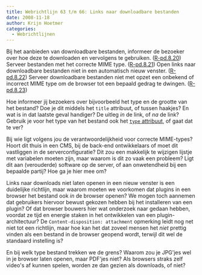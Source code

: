 ```yaml
---
title: Webrichtlijn 63 t/m 66: Links naar downloadbare bestanden
date: 2008-11-18
author: Krijn Hoetmer
categories: 
  - Webrichtlijnen
---
```

Bij het aanbieden van downloadbare bestanden, informeer de bezoeker over hoe deze te downloaden en vervolgens te gebruiken. ([R-pd.8.20](http://www.webrichtlijnen.nl/handleiding/ontwikkeling/productie/links-navigatie/downloadbare-bestanden/#r-pd-8-20)) Serveer bestanden met het correcte MIME type. ([R-pd.8.21](http://www.webrichtlijnen.nl/handleiding/ontwikkeling/productie/links-navigatie/downloadbare-bestanden/#r-pd-8-20)) Open links naar downloadbare bestanden niet in een automatisch nieuw venster. ([R-pd.8.22](http://www.webrichtlijnen.nl/handleiding/ontwikkeling/productie/links-navigatie/downloadbare-bestanden/#r-pd-8-22)) Serveer downloadbare bestanden niet met opzet een onbekend of incorrect MIME type om de browser tot een bepaald gedrag te dwingen. ([R-pd.8.23](http://www.webrichtlijnen.nl/handleiding/ontwikkeling/productie/links-navigatie/downloadbare-bestanden/#r-pd-8-23))

Hoe informeer jij bezoekers over bijvoorbeeld het type en de grootte van het bestand? Doe je dit middels het `title` attribuut, of tussen haakjes? En wat is in dat laatste geval handiger? De uitleg _in_ de link, of _na_ de link? Gebruik je voor het type van het bestand ook het [`type` attribuut](http://www.whatwg.org/specs/web-apps/current-work/multipage/structured-client-side-storage.html#attr-hyperlink-type), of gaat dat te ver?

Bij wie ligt volgens jou de verantwoordelijkheid voor correcte MIME-types? Hoort dit thuis in een CMS, bij de back-end ontwikkelaars of moet dit vastliggen in de serverconfiguratie? Dit zou een makkelijk te wijzigen lijstje met variabelen moeten zijn, maar waarom is dit zo vaak een probleem? Ligt dit aan (verouderde) software op de server, of aan onwetendheid bij een bepaalde partij? Hoe ga je hier mee om?

Links naar downloads niet laten openen in een nieuw venster is een duidelijke richtlijn, maar waarom moeten we voorkomen dat plugins in een browser het bestand ook _in_ de browser openen? We mogen toch aannemen dat gebruikers hiervoor bewust gekozen hebben bij het installeren van een plugin? Of dat browser bouwers hier wat onderzoek naar gedaan hebben, voordat ze tijd en energie staken in het ontwikkelen van een plugin-architectuur? De `Content-disposition: attachment` opmerking leidt nog net niet tot een richtlijn, maar hoe kan het dat zoveel mensen het _niet_ prettig vinden als een bestand in de browser geopend wordt, terwijl dit wel de standaard instelling is?

En bij welk type bestand trekken we de grens? Waarom zou je JPG'jes wel in je browser laten openen, maar PDF'jes niet? Als browsers straks zelf video's af kunnen spelen, worden ze dan gezien als downloads, of niet?
